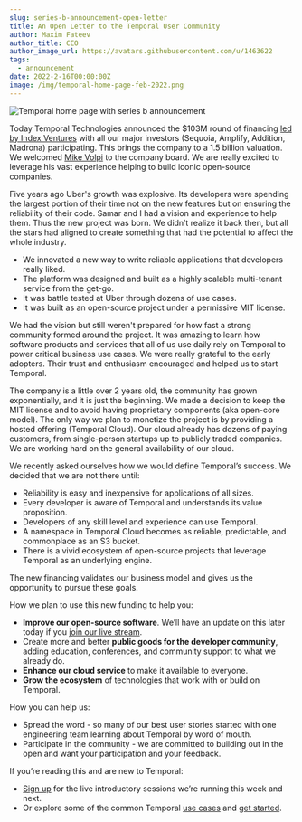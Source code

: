 ```yaml
---
slug: series-b-announcement-open-letter
title: An Open Letter to the Temporal User Community
author: Maxim Fateev
author_title: CEO
author_image_url: https://avatars.githubusercontent.com/u/1463622
tags:
  - announcement
date: 2022-2-16T00:00:00Z
image: /img/temporal-home-page-feb-2022.png
---
```


![Temporal home page with series b announcement](/img/temporal-home-page-feb-2022.png)

<!--truncate-->

Today Temporal Technologies announced the $103M round of financing [led by Index Ventures](https://www.indexventures.com/perspectives/everything-is-a-workflow-our-investment-in-temporal/) with all our major investors (Sequoia, Amplify, Addition, Madrona) participating.
This brings the company to a 1.5 billion valuation.
We welcomed [Mike Volpi](https://www.linkedin.com/in/mavolpi/) to the company board.
We are really excited to leverage his vast experience helping to build iconic open-source companies.

Five years ago Uber's growth was explosive.
Its developers were spending the largest portion of their time not on the new features but on ensuring the reliability of their code.
Samar and I had a vision and experience to help them.
Thus the new project was born.
We didn’t realize it back then, but all the stars had aligned to create something that had the potential to affect the whole industry.

- We innovated a new way to write reliable applications that developers really liked.
- The platform was designed and built as a highly scalable multi-tenant service from the get-go.
- It was battle tested at Uber through dozens of use cases.
- It was built as an open-source project under a permissive MIT license.

We had the vision but still weren't prepared for how fast a strong community formed around the project.
It was amazing to learn how software products and services that all of us use daily rely on Temporal to power critical business use cases.
We were really grateful to the early adopters.
Their trust and enthusiasm encouraged and helped us to start Temporal.

The company is a little over 2 years old, the community has grown exponentially, and it is just the beginning.
We made a decision to keep the MIT license and to avoid having proprietary components (aka open-core model).
The only way we plan to monetize the project is by providing a hosted offering (Temporal Cloud).
Our cloud already has dozens of paying customers, from single-person startups up to publicly traded companies.
We are working hard on the general availability of our cloud.

We recently asked ourselves how we would define Temporal’s success. We decided that we are not there until:

- Reliability is easy and inexpensive for applications of all sizes.
- Every developer is aware of Temporal and understands its value proposition.
- Developers of any skill level and experience can use Temporal.
- A namespace in Temporal Cloud becomes as reliable, predictable, and commonplace as an S3 bucket.
- There is a vivid ecosystem of open-source projects that leverage Temporal as an underlying engine.

The new financing validates our business model and gives us the opportunity to pursue these goals.

How we plan to use this new funding to help you:

- **Improve our open-source software**.  We’ll have an update on this later today if you [join our live stream](https://www.youtube.com/watch?v=E40KwlxZJFI).
- Create more and better **public goods for the developer community**, adding education, conferences, and community support to what we already do.
- **Enhance our cloud service** to make it available to everyone.
- **Grow the ecosystem** of technologies that work with or build on Temporal.

How you can help us:

- Spread the word - so many of our best user stories started with one engineering team learning about Temporal by word of mouth.
- Participate in the community - we are committed to building out in the open and want your participation and your feedback.

If you’re reading this and are new to Temporal:

- [Sign up](https://calendly.com/community-temporal) for the live introductory sessions we’re running this week and next.
- Or explore some of the common Temporal [use cases](https://temporal.io/use-cases) and [get started](https://docs.temporal.io/).
